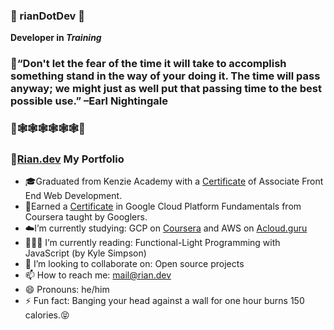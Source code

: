 ### 💯 rianDotDev 💯

**Developer in _Training_**

###  🦄“Don't let the fear of the time it will take to accomplish something stand in the way of your doing it. The time will pass anyway; we might just as well put that passing time to the best possible use.”  –Earl Nightingale  

### 👀🕸🕸🕸🕸🕸🕸👀
### 🎯[Rian.dev](http://rian.dev) My Portfolio




-  🎓Graduated from Kenzie Academy with a [Certificate](https://drive.google.com/file/d/1Yoe4XXiBhj21X2Onmzwnk-zHOLw_K0o5/view) of Associate Front End Web Development.
-  🥇Earned a [Certificate](https://www.coursera.org/account/accomplishments/verify/KRSHKE42YSB6) in Google Cloud Platform Fundamentals from Coursera taught by Googlers.
-  ☁️I’m currently studying: GCP on [Coursera](https://www.coursera.org/professional-certificates/cloud-engineering-gcp) and AWS on [Acloud.guru](https://acloud.guru/) 
- 👨🏻‍💻 I’m currently reading: Functional-Light Programming with JavaScript (by Kyle Simpson)
- 👯 I’m looking to collaborate on: Open source projects 
- 📫 How to reach me: <mail@rian.dev>
- 😄 Pronouns: he/him
- ⚡ Fun fact: Banging your head against a wall for one hour burns 150 calories.😝
